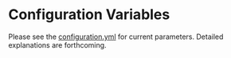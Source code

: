 # Configuration Variables

Please see the [configuration.yml](./configuration.yml) for current parameters.
Detailed explanations are forthcoming.